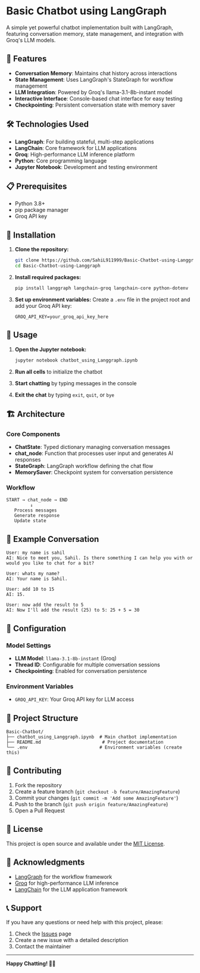 # Basic Chatbot using LangGraph

A simple yet powerful chatbot implementation built with LangGraph, featuring conversation memory, state management, and integration with Groq's LLM models.

## 🚀 Features

- **Conversation Memory**: Maintains chat history across interactions
- **State Management**: Uses LangGraph's StateGraph for workflow management
- **LLM Integration**: Powered by Groq's llama-3.1-8b-instant model
- **Interactive Interface**: Console-based chat interface for easy testing
- **Checkpointing**: Persistent conversation state with memory saver

## 🛠️ Technologies Used

- **LangGraph**: For building stateful, multi-step applications
- **LangChain**: Core framework for LLM applications
- **Groq**: High-performance LLM inference platform
- **Python**: Core programming language
- **Jupyter Notebook**: Development and testing environment

## 📋 Prerequisites

- Python 3.8+
- pip package manager
- Groq API key

## 🔧 Installation

1. **Clone the repository:**
   ```bash
   git clone https://github.com/SahiL911999/Basic-Chatbot-using-Langgraph.git
   cd Basic-Chatbot-using-Langgraph
   ```

2. **Install required packages:**
   ```bash
   pip install langgraph langchain-groq langchain-core python-dotenv
   ```

3. **Set up environment variables:**
   Create a `.env` file in the project root and add your Groq API key:
   ```env
   GROQ_API_KEY=your_groq_api_key_here
   ```

## 🚀 Usage

1. **Open the Jupyter notebook:**
   ```bash
   jupyter notebook chatbot_using_Langgraph.ipynb
   ```

2. **Run all cells** to initialize the chatbot

3. **Start chatting** by typing messages in the console

4. **Exit the chat** by typing `exit`, `quit`, or `bye`

## 🏗️ Architecture

### Core Components

- **ChatState**: Typed dictionary managing conversation messages
- **chat_node**: Function that processes user input and generates AI responses
- **StateGraph**: LangGraph workflow defining the chat flow
- **MemorySaver**: Checkpoint system for conversation persistence

### Workflow

```
START → chat_node → END
         ↓
   Process messages
   Generate response
   Update state
```

## 💬 Example Conversation

```
User: my name is sahil
AI: Nice to meet you, Sahil. Is there something I can help you with or would you like to chat for a bit?

User: whats my name?
AI: Your name is Sahil.

User: add 10 to 15
AI: 15.

User: now add the result to 5
AI: Now I'll add the result (25) to 5: 25 + 5 = 30
```

## 🔑 Configuration

### Model Settings
- **LLM Model**: `llama-3.1-8b-instant` (Groq)
- **Thread ID**: Configurable for multiple conversation sessions
- **Checkpointing**: Enabled for conversation persistence

### Environment Variables
- `GROQ_API_KEY`: Your Groq API key for LLM access

## 📁 Project Structure

```
Basic-Chatbot/
├── chatbot_using_Langgraph.ipynb  # Main chatbot implementation
├── README.md                       # Project documentation
└── .env                           # Environment variables (create this)
```

## 🤝 Contributing

1. Fork the repository
2. Create a feature branch (`git checkout -b feature/AmazingFeature`)
3. Commit your changes (`git commit -m 'Add some AmazingFeature'`)
4. Push to the branch (`git push origin feature/AmazingFeature`)
5. Open a Pull Request

## 📝 License

This project is open source and available under the [MIT License](LICENSE).

## 🙏 Acknowledgments

- [LangGraph](https://github.com/langchain-ai/langgraph) for the workflow framework
- [Groq](https://groq.com/) for high-performance LLM inference
- [LangChain](https://github.com/langchain-ai/langchain) for the LLM application framework

## 📞 Support

If you have any questions or need help with this project, please:

1. Check the [Issues](https://github.com/SahiL911999/Basic-Chatbot-using-Langgraph/issues) page
2. Create a new issue with a detailed description
3. Contact the maintainer

---

**Happy Chatting! 🤖💬**
